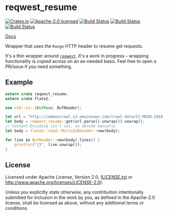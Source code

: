 # reqwest_resume

[![Crates.io](https://img.shields.io/crates/v/reqwest_resume.svg?style=flat-square&maxAge=86400)](https://crates.io/crates/reqwest_resume)
[![Apache-2.0 licensed](https://img.shields.io/crates/l/reqwest_resume.svg?style=flat-square&maxAge=2592000)](LICENSE.txt)
[![Build Status](https://ci.appveyor.com/api/projects/status/github/alecmocatta/reqwest_resume?branch=master&svg=true)](https://ci.appveyor.com/project/alecmocatta/reqwest-resume)
[![Build Status](https://circleci.com/gh/alecmocatta/reqwest_resume/tree/master.svg?style=shield)](https://circleci.com/gh/alecmocatta/reqwest_resume)
[![Build Status](https://travis-ci.com/alecmocatta/reqwest_resume.svg?branch=master)](https://travis-ci.com/alecmocatta/reqwest_resume)

[Docs](https://docs.rs/reqwest_resume/0.1.0)

Wrapper that uses the `Range` HTTP header to resume get requests.

It's a thin wrapper around [`reqwest`](https://github.com/seanmonstar/reqwest). It's a work in progress – wrapping functionality is copied across on an as-needed basis. Feel free to open a PR/issue if you need something.

## Example

```rust
extern crate reqwest_resume;
extern crate flate2;

use std::io::{BufRead, BufReader};

let url = "http://commoncrawl.s3.amazonaws.com/crawl-data/CC-MAIN-2018-30/warc.paths.gz";
let body = reqwest_resume::get(url.parse().unwrap()).unwrap();
// Content-Encoding isn't set, so decode manually
let body = flate2::read::MultiGzDecoder::new(body);

for line in BufReader::new(body).lines() {
	println!("{}", line.unwrap());
}
```

## License
Licensed under Apache License, Version 2.0, ([LICENSE.txt](LICENSE.txt) or http://www.apache.org/licenses/LICENSE-2.0).

Unless you explicitly state otherwise, any contribution intentionally submitted for inclusion in the work by you, as defined in the Apache-2.0 license, shall be licensed as above, without any additional terms or conditions.
